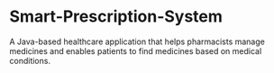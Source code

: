 # Smart-Prescription-System
A Java-based healthcare application that helps pharmacists manage medicines and enables patients to find medicines based on medical conditions.
